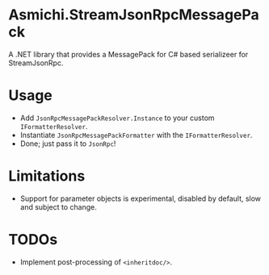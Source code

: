 # Asmichi.StreamJsonRpcMessagePack

A .NET library that provides a MessagePack for C# based serializeer for StreamJsonRpc.

# Usage

- Add `JsonRpcMessagePackResolver.Instance` to your custom `IFormatterResolver`.
- Instantiate `JsonRpcMessagePackFormatter` with the `IFormatterResolver`.
- Done; just pass it to `JsonRpc`!

# Limitations

- Support for parameter objects is experimental, disabled by default, slow and subject to change.

# TODOs

- Implement post-processing of `<inheritdoc/>`.
